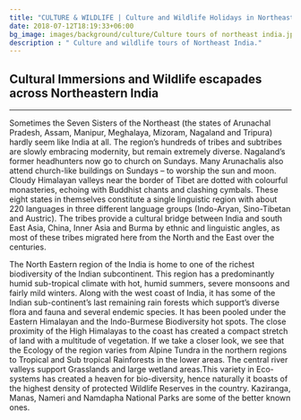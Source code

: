 ```yaml
---
title: "CULTURE & WILDLIFE | Culture and Wildlife Holidays in Northeast India "
date: 2018-07-12T18:19:33+06:00
bg_image: images/background/culture/Culture tours of northeast india.jpg
description : " Culture and wildlife tours of Northeast India."
---
```


## Cultural Immersions and Wildlife escapades across Northeastern India
 
---

Sometimes the Seven Sisters of the Northeast (the states of Arunachal Pradesh, Assam, Manipur, Meghalaya, Mizoram, Nagaland and Tripura) hardly seem like India at all. The region’s hundreds of tribes and subtribes are slowly embracing modernity, but remain extremely diverse. Nagaland’s former headhunters now go to church on Sundays. Many Arunachalis also attend church-like buildings on Sundays – to worship the sun and moon. Cloudy Himalayan valleys near the border of Tibet are dotted with colourful monasteries, echoing with Buddhist chants and clashing cymbals. These eight states in themselves constitute a single linguistic region with about 220 languages in three different language groups (Indo-Aryan, Sino-Tibetan and Austric). The tribes provide a cultural bridge between India and south East Asia, China, Inner Asia and Burma by ethnic and linguistic angles, as most of these tribes migrated here from the North and the East over the centuries.


The North Eastern region of the India  is home to one of the richest biodiversity of the Indian subcontinent. This region has a predominantly humid sub-tropical climate with hot, humid summers, severe monsoons and fairly mild winters. Along with the west coast of India, it has some of the Indian sub-continent’s last remaining rain forests which support’s diverse flora and fauna and several endemic species. It has been pooled under the Eastern Himalayan and the Indo-Burmese Biodiversity hot spots. The close proximity of the High Himalayas to the coast has created a compact stretch of land with a multitude of vegetation. If we take a closer look, we see that the Ecology of the region varies from Alpine Tundra in the northern regions to Tropical and Sub tropical Rainforests in the lower areas. The central river valleys support Grasslands and large wetland areas.This variety in Eco-systems has created a heaven for bio-diversity, hence naturally it boasts of the highest density of protected Wildlife Reserves in the country. Kaziranga, Manas, Nameri and Namdapha National Parks are some of the better known ones.

